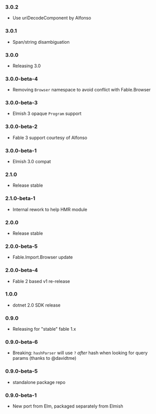 ### 3.0.2

* Use uriDecodeComponent by Alfonso

### 3.0.1

* Span/string disambiguation

### 3.0.0

* Releasing 3.0

### 3.0.0-beta-4

* Removing `Browser` namespace to avoid conflict with Fable.Browser

### 3.0.0-beta-3

* Elmish 3 opaque `Program` support

### 3.0.0-beta-2

* Fable 3 support courtesy of Alfonso

### 3.0.0-beta-1

* Elmish 3.0 compat

### 2.1.0

* Release stable

### 2.1.0-beta-1

* Internal rework to help HMR module

### 2.0.0

* Release stable

### 2.0.0-beta-5

* Fable.Import.Browser update

### 2.0.0-beta-4

* Fable 2 based v1 re-release

### 1.0.0

* dotnet 2.0 SDK release

### 0.9.0

* Releasing for "stable" fable 1.x

### 0.9.0-beta-6

* Breaking: `hashParser` will use `?` *after* hash when looking for query params (thanks to @davidtme)

### 0.9.0-beta-5

* standalone package repo

### 0.9.0-beta-1

* New port from Elm, packaged separately from Elmish
